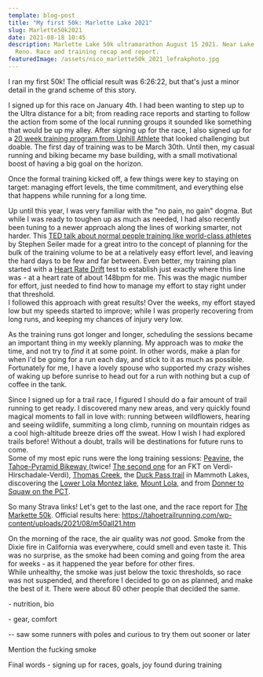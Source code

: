 ```yaml
---
template: blog-post
title: "My first 50k: Marlette Lake 2021"
slug: Marlette50k2021
date: 2021-08-18 10:45
description: Marlette Lake 50k ultramarathon August 15 2021. Near Lake Tahoe,
  Reno. Race and training recap and report.
featuredImage: /assets/nico_marlette50k_2021_lefrakphoto.jpg
---
```

I ran my first 50k! The official result was 6:26:22, but that's just a minor detail in the grand scheme of this story.

I signed up for this race on January 4th. I had been wanting to step up to the Ultra distance for a bit; from reading race reports and starting to follow the action from some of the local running groups it sounded like something that would be up my alley. After signing up for the race, I also signed up for a [20 week training program from Uphill Athlete](https://uphillathlete.com/introtoultrarunning/) that looked challenging but doable. The first day of training was to be March 30th. Until then, my casual running and biking became my base building, with a small motivational boost of having a big goal on the horizon.

Once the formal training kicked off, a few things were key to staying on target: managing effort levels, the time commitment, and everything else that happens while running for a long time.

Up until this year, I was very familiar with the "no pain, no gain" dogma. But while I was ready to toughen up as much as needed, I had also recently been tuning to a newer approach along the lines of working smarter, not harder. This [TED talk about normal people training like world-class athletes](https://www.youtube.com/watch?v=MALsI0mJ09I) by Stephen Seiler made for a great intro to the concept of planning for the bulk of the training volume to be at a relatively easy effort level, and leaving the hard days to be few and far between. Even better, my training plan started with a [Heart Rate Drift](https://uphillathlete.com/heart-rate-drift/) test to establish just exactly where this line was - at a heart rate of about 148bpm for me. This was the magic number for effort, just needed to find how to manage my effort to stay right under that threshold.\
I followed this approach with great results! Over the weeks, my effort stayed low but my speeds started to improve; while I was properly recovering from long runs, and keeping my chances of injury very low.

As the training runs got longer and longer, scheduling the sessions became an important thing in my weekly planning. My approach was to *make* the time, and not try to *find* it at some point. In other words, make a plan for when I'd be going for a run each day, and stick to it as much as possible. Fortunately for me, I have a lovely spouse who supported my crazy wishes of waking up before sunrise to head out for a run with nothing but a cup of coffee in the tank.

Since I signed up for a trail race, I figured I should do a fair amount of trail running to get ready. I discovered many new areas, and very quickly found magical moments to fall in love with: running between wildflowers, hearing and seeing wildlife, summiting a long climb, running on mountain ridges as a cool high-altitude breeze dries off the sweat. How I wish I had explored trails before! Without a doubt, trails will be destinations for future runs to come. \
Some of my most epic runs were the long training sessions: [Peavine](https://www.strava.com/activities/5258126574), the [Tahoe-Pyramid Bikeway ](https://www.strava.com/activities/5429356843)(twice! [The second one](https://www.strava.com/activities/5686466889) for an FKT on Verdi-Hirschadale-Verdi), [Thomas Creek](https://www.strava.com/activities/5686466889), the [Duck Pass trail](https://www.strava.com/activities/5576368101) in Mammoth Lakes, discovering the [Lower Lola Montez lake](https://www.strava.com/activities/5580414701), [Mount Lola](https://www.strava.com/activities/5649989568), and from [Donner to Squaw on the PCT](https://www.strava.com/activities/5723600878). 

So many Strava links! Let's get to the last one, and the race report for [The Markette 50k](https://www.strava.com/activities/5799536082). Official results here: <https://tahoetrailrunning.com/wp-content/uploads/2021/08/m50all21.htm>



On the morning of the race, the air quality was *not* good. Smoke from the Dixie fire in California was everywhere, could smell and even taste it. This was no surprise, as the smoke had been coming and going from the area for weeks - as it happened the year before for other fires.\
While unhealthy, the smoke was just below the toxic thresholds, so race was not suspended, and therefore I decided to go on as planned, and make the best of it. There were about 80 other people that decided the same.



\- nutrition, bio

\- gear, comfort

\-- saw some runners with poles and curious to try them out sooner or later

Mention the fucking smoke

Final words - signing up for races, goals, joy found during training